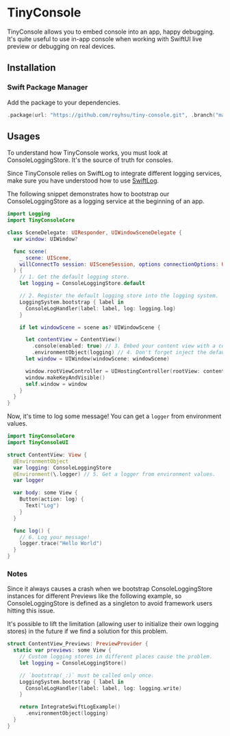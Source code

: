 # TinyConsole

TinyConsole allows you to embed console into an app, happy debugging. It's quite useful
to use in-app console when working with SwiftUI live preview or debugging on real devices.

## Installation

### Swift Package Manager

Add the package to your dependencies.

```swift
.package(url: "https://github.com/royhsu/tiny-console.git", .branch("master")),
```

## Usages

To understand how TinyConsole works, you must look at ConsoleLoggingStore. It's the 
source of truth for consoles. 

Since TinyConsole relies on SwiftLog to integrate different logging services, make sure you have understood how to use [SwiftLog](https://github.com/apple/swift-log).

The following snippet demonstrates how to bootstrap our ConsoleLoggingStore as a logging service at the beginning of an app.

```swift
import Logging
import TinyConsoleCore

class SceneDelegate: UIResponder, UIWindowSceneDelegate {
  var window: UIWindow?

  func scene(
    _ scene: UIScene,
    willConnectTo session: UISceneSession, options connectionOptions: UIScene.ConnectionOptions
  ) {
    // 1. Get the default logging store.
    let logging = ConsoleLoggingStore.default

    // 2. Register the default logging store into the logging system.
    LoggingSystem.bootstrap { label in
      ConsoleLogHandler(label: label, log: logging.log)
    }

    if let windowScene = scene as? UIWindowScene {

      let contentView = ContentView()
        .console(enabled: true) // 3. Embed your content view with a console by using console(enabled:) modifier.
        .environmentObject(logging) // 4. Don't forget inject the default logging store by using environmentObject(_:) modifier.
      let window = UIWindow(windowScene: windowScene)

      window.rootViewController = UIHostingController(rootView: contentView)
      window.makeKeyAndVisible()
      self.window = window
    }
  }
}
```

Now, it's time to log some message! You can get a `logger` from environment values.

```swift
import TinyConsoleCore
import TinyConsoleUI

struct ContentView: View {
  @EnvironmentObject
  var logging: ConsoleLoggingStore
  @Environment(\.logger) // 5. Get a logger from environment values.
  var logger

  var body: some View {
    Button(action: log) {
      Text("Log")
    }
  }

  func log() {
    // 6. Log your message!
    logger.trace("Hello World")
  }
}
```

### Notes

Since it always causes a crash when we bootstrap ConsoleLoggingStore instances for 
different Previews like the following example, so ConsoleLoggingStore is defined as a 
singleton to avoid framework users hitting this issue.

It's possible to lift the limitation (allowing user to initialize their own logging stores) in the 
future if we find a solution for this problem.

```swift
struct ContentView_Previews: PreviewProvider {
  static var previews: some View {
    // Custom logging stores in different places cause the problem.
    let logging = ConsoleLoggingStore()

    // `bootstrap(_:)` must be called only once.
    LoggingSystem.bootstrap { label in
      ConsoleLogHandler(label: label, log: logging.write)
    }

    return IntegrateSwiftLogExample()
      .environmentObject(logging)
  }
}
```
